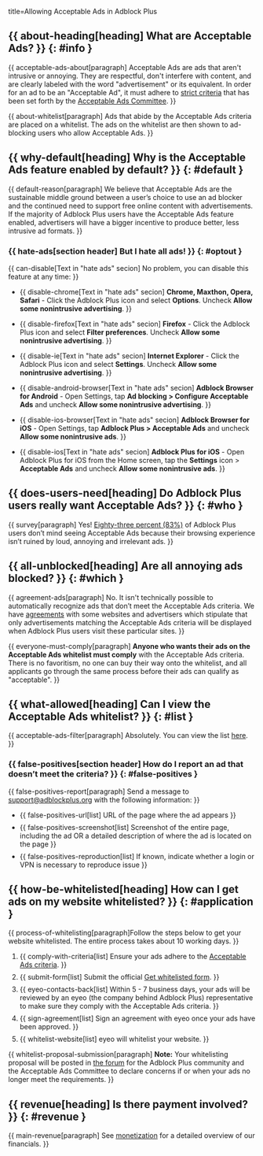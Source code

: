 title=Allowing Acceptable Ads in Adblock Plus

<head>
  <meta content="{{meta-description[Description meta tag content inside head tag] Adblock Plus introduces the Acceptable Ads initiative: Support websites that rely on advertising but choose to do it in a non-intrusive way.}}" name="description" />
  <meta content="{{meta-description}}" property="og:description" />
  <style type="text/css">
    .footnote-reference
    {
      vertical-align: super;
      font-size: 0.7em;
    }

    h3,
    h4
    {
      margin-bottom: 0px;
    }

    h3 + p,
    h4 + p
    {
      margin-top: 5px;
    }

    img
    {
      display: block;
      margin: 0px auto 30px auto;
    }

    li
    {
      margin-bottom: 8px;
    }
  </style>
</head>

## {{ about-heading[heading] What are Acceptable Ads? }} {: #info }

{{ acceptable-ads-about[paragraph] Acceptable Ads are ads that aren't intrusive or annoying. They are respectful, don't interfere with content, and are clearly labeled with the word "advertisement" or its equivalent. In order for an ad to be an "Acceptable Ad", it must adhere to [strict criteria](https://acceptableads.com/about/criteria) that has been set forth by the [Acceptable Ads Committee](https://blog.acceptableads.com/). }} 

{{ about-whitelist[paragraph] Ads that abide by the Acceptable Ads criteria are placed on a whitelist. The ads on the whitelist are then shown to ad-blocking users who allow Acceptable Ads. }}

## {{ why-default[heading] Why is the Acceptable Ads feature enabled by default? }} {: #default }

{{ default-reason[paragraph] We believe that Acceptable Ads are the sustainable middle ground between a user’s choice to use an ad blocker and the continued need to support free online content with advertisements. If the majority of Adblock Plus users have the Acceptable Ads feature enabled, advertisers will have a bigger incentive to produce better, less intrusive ad formats. }}

### {{ hate-ads[section header] But I hate all ads! }} {: #optout }

{{ can-disable[Text in "hate ads" secion] No problem, you can disable this feature at any time: }}

- {{ disable-chrome[Text in "hate ads" secion] **Chrome, Maxthon, Opera, Safari** - Click the Adblock Plus icon and select **Options**. Uncheck **Allow some nonintrusive advertising**. }}

- {{ disable-firefox[Text in "hate ads" secion] **Firefox** - Click the Adblock Plus icon and select **Filter preferences**. Uncheck **Allow some nonintrusive advertising**. }}

- {{ disable-ie[Text in "hate ads" secion] **Internet Explorer** - Click the Adblock Plus icon and select **Settings**. Uncheck **Allow some nonintrusive advertising**. }}

- {{ disable-android-browser[Text in "hate ads" secion] **Adblock Browser for Android** - Open Settings, tap **Ad blocking > Configure Acceptable Ads** and uncheck **Allow some nonintrusive advertising**. }}

- {{ disable-ios-browser[Text in "hate ads" secion] **Adblock Browser for iOS** - Open Settings, tap **Adblock Plus > Acceptable Ads** and uncheck **Allow some nonintrusive ads**. }}

- {{ disable-ios[Text in "hate ads" secion] **Adblock Plus for iOS** - Open Adblock Plus for iOS from the Home screen, tap the **Settings** icon > **Acceptable Ads** and uncheck **Allow some nonintrusive ads**. }}

## {{ does-users-need[heading] Do Adblock Plus users really want Acceptable Ads? }} {: #who }

{{ survey[paragraph] Yes! [Eighty-three percent (83%)](https://research.hubspot.com/reports/why-people-block-ads-and-what-it-means-for-marketers-and-advertisers#LINK1) of Adblock Plus users don’t mind seeing Acceptable Ads because their browsing experience isn’t ruined by loud, annoying and irrelevant ads. }}

## {{ all-unblocked[heading] Are all annoying ads blocked? }} {: #which }

{{ agreement-ads[paragraph] No. It isn't technically possible to automatically recognize ads that don’t meet the Acceptable Ads criteria. We have [agreements](/acceptable-ads-agreements) with some websites and advertisers which stipulate that only advertisements matching the Acceptable Ads criteria will be displayed when Adblock Plus users visit these particular sites. }}

{{ everyone-must-comply[paragraph] **Anyone who wants their ads on the Acceptable Ads whitelist must comply** with the Acceptable Ads criteria. There is no favoritism, no one can buy their way onto the whitelist, and all applicants go through the same process before their ads can qualify as "acceptable". }}

## {{ what-allowed[heading] Can I view the Acceptable Ads whitelist? }} {: #list }

{{ acceptable-ads-filter[paragraph] Absolutely. You can view the list [here](https://easylist-downloads.adblockplus.org/exceptionrules.txt). }}

### {{ false-positives[section header] How do I report an ad that doesn’t meet the criteria? }} {: #false-positives }

{{ false-positives-report[paragraph] Send a message to support@adblockplus.org with the following information: }}

- {{ false-positives-url[list] URL of the page where the ad appears }}
- {{ false-positives-screenshot[list] Screenshot of the entire page, including the ad OR a detailed description of where the ad is located on the page }}
- {{ false-positives-reproduction[list] If known, indicate whether a login or VPN is necessary to reproduce issue }}

## {{ how-be-whitelisted[heading] How can I get ads on my website whitelisted? }} {: #application }

{{ process-of-whitelisting[paragraph]Follow the steps below to get your website whitelisted. The entire process takes about 10 working days. }}

1. {{ comply-with-criteria[list] Ensure your ads adhere to the [Acceptable Ads criteria](https://acceptableads.com/en/about/criteria). }}
1. {{ submit-form[list] Submit the official [Get whitelisted form](https://acceptableads.com/en/get-whitelisted). }}
1. {{ eyeo-contacts-back[list] Within 5 - 7 business days, your ads will be reviewed by an eyeo (the company behind Adblock Plus) representative to make sure they comply with the Acceptable Ads criteria. }}
1. {{ sign-agreement[list] Sign an agreement with eyeo once your ads have been approved. }}
1. {{ whitelist-website[list] eyeo will whitelist your website. }}

{{ whitelist-proposal-submission[paragraph] **Note:** Your whitelisting proposal will be posted in [the forum](/forum/viewforum.php?f=12) for the Adblock Plus community and the Acceptable Ads Committee to declare concerns if or when your ads no longer meet the requirements. }}

## {{ revenue[heading] Is there payment involved? }} {: #revenue }

{{ main-revenue[paragraph] See [monetization](/about#monetization) for a detailed overview of our financials. }}
